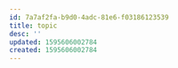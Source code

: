```yaml
---
id: 7a7af2fa-b9d0-4adc-81e6-f03186123539
title: topic
desc: ''
updated: 1595606002784
created: 1595606002784
---
```


